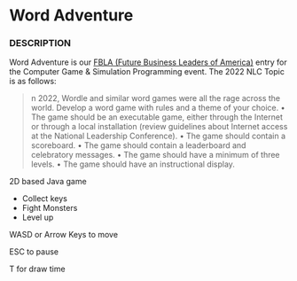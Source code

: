 # Word Adventure

### **DESCRIPTION**
Word Adventure is our [FBLA (Future Business Leaders of America)](https://www.fbla-pbl.org/) entry for the Computer Game & Simulation Programming event. The 2022 NLC Topic is as follows:
> n 2022, Wordle and similar word games were all the rage across the world. Develop a word game with rules and a theme of your choice.
• The game should be an executable game, either through the Internet or
through a local installation (review guidelines about Internet access at the
National Leadership Conference).
• The game should contain a scoreboard.
• The game should contain a leaderboard and celebratory messages.
• The game should have a minimum of three levels.
• The game should have an instructional display.

2D based Java game 
  - Collect keys
  - Fight Monsters
  - Level up 
  
  WASD or Arrow Keys to move
  
  ESC to pause
  
  T for draw time 

